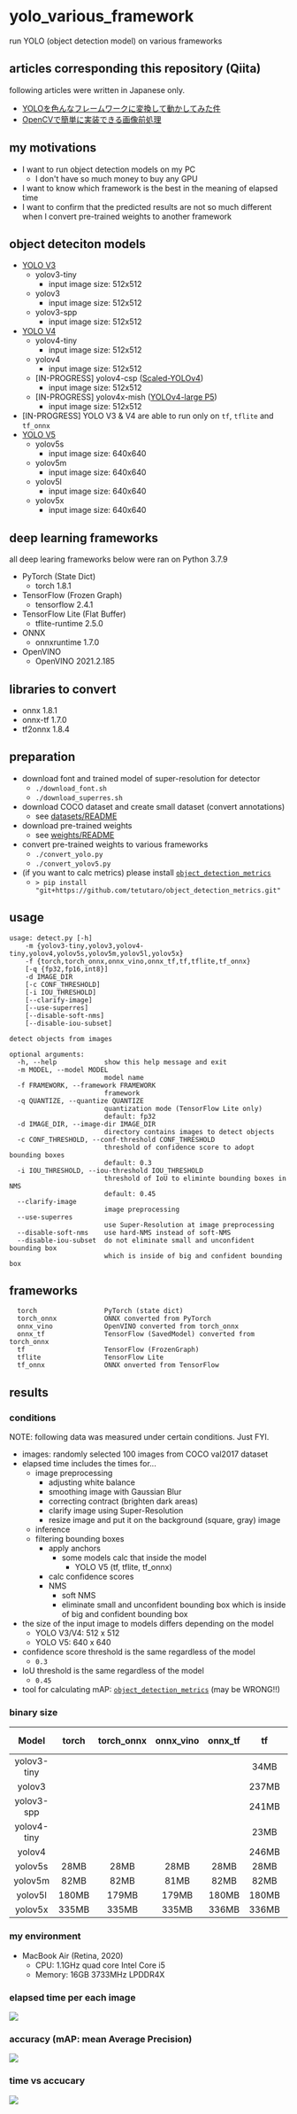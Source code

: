 # yolo_various_framework

run YOLO (object detection model) on various frameworks

## articles corresponding this repository (Qiita)

following articles were written in Japanese only.

- [YOLOを色んなフレームワークに変換して動かしてみた件](https://qiita.com/tetutaro/items/7adf3b22e4c42a17fe66)
- [OpenCVで簡単に実装できる画像前処理](https://qiita.com/tetutaro/items/443dcd22e8aee4884ea8)

## my motivations

- I want to run object detection models on my PC
    - I don't have so much money to buy any GPU
- I want to know which framework is the best in the meaning of elapsed time
- I want to confirm that the predicted results are not so much different when I convert pre-trained weights to another framework

## object deteciton models

- [YOLO V3](https://github.com/pjreddie/darknet)
    - yolov3-tiny
        - input image size: 512x512
    - yolov3
        - input image size: 512x512
    - yolov3-spp
        - input image size: 512x512
- [YOLO V4](https://github.com/AlexeyAB/darknet)
    - yolov4-tiny
        - input image size: 512x512
    - yolov4
        - input image size: 512x512
    - [IN-PROGRESS] yolov4-csp ([Scaled-YOLOv4](https://github.com/WongKinYiu/ScaledYOLOv4/tree/yolov4-csp))
        - input image size: 512x512
    - [IN-PROGRESS] yolov4x-mish ([YOLOv4-large P5](https://github.com/WongKinYiu/ScaledYOLOv4/tree/yolov4-large))
        - input image size: 512x512
- [IN-PROGRESS] YOLO V3 & V4 are able to run only on `tf`, `tflite` and `tf_onnx`
- [YOLO V5](https://github.com/ultralytics/yolov5)
    - yolov5s
        - input image size: 640x640
    - yolov5m
        - input image size: 640x640
    - yolov5l
        - input image size: 640x640
    - yolov5x
        - input image size: 640x640

## deep learning frameworks

all deep learing frameworks below were ran on Python 3.7.9

- PyTorch (State Dict)
    - torch 1.8.1
- TensorFlow (Frozen Graph)
    - tensorflow 2.4.1
- TensorFlow Lite (Flat Buffer)
    - tflite-runtime 2.5.0
- ONNX
    - onnxruntime 1.7.0
- OpenVINO
    - OpenVINO 2021.2.185

## libraries to convert

- onnx 1.8.1
- onnx-tf 1.7.0
- tf2onnx 1.8.4

## preparation

- download font and trained model of super-resolution for detector
    - `./download_font.sh`
    - `./download_superres.sh`
- download COCO dataset and create small dataset (convert annotations)
    - see [datasets/README](https://github.com/tetutaro/yolo_various_framework/tree/main/datasets)
- download pre-trained weights
    - see [weights/README](https://github.com/tetutaro/yolo_various_framework/tree/main/weights)
- convert pre-trained weights to various frameworks
    - `./convert_yolo.py`
    - `./convert_yolov5.py`
- (if you want to calc metrics) please install [`object_detection_metrics`](https://github.com/tetutaro/object_detection_metrics)
    - `> pip install "git+https://github.com/tetutaro/object_detection_metrics.git"`

## usage

```
usage: detect.py [-h]
    -m {yolov3-tiny,yolov3,yolov4-tiny,yolov4,yolov5s,yolov5m,yolov5l,yolov5x}
    -f {torch,torch_onnx,onnx_vino,onnx_tf,tf,tflite,tf_onnx}
    [-q {fp32,fp16,int8}]
    -d IMAGE_DIR
    [-c CONF_THRESHOLD]
    [-i IOU_THRESHOLD]
    [--clarify-image]
    [--use-superres]
    [--disable-soft-nms]
    [--disable-iou-subset]

detect objects from images

optional arguments:
  -h, --help            show this help message and exit
  -m MODEL, --model MODEL
                        model name
  -f FRAMEWORK, --framework FRAMEWORK
                        framework
  -q QUANTIZE, --quantize QUANTIZE
                        quantization mode (TensorFlow Lite only)
                        default: fp32
  -d IMAGE_DIR, --image-dir IMAGE_DIR
                        directory contains images to detect objects
  -c CONF_THRESHOLD, --conf-threshold CONF_THRESHOLD
                        threshold of confidence score to adopt bounding boxes
                        default: 0.3
  -i IOU_THRESHOLD, --iou-threshold IOU_THRESHOLD
                        threshold of IoU to eliminte bounding boxes in NMS
                        default: 0.45
  --clarify-image
                        image preprocessing
  --use-superres
                        use Super-Resolution at image preprocessing
  --disable-soft-nms    use hard-NMS instead of soft-NMS
  --disable-iou-subset  do not eliminate small and unconfident bounding box
                        which is inside of big and confident bounding box
```

## frameworks

```
  torch                 PyTorch (state dict)
  torch_onnx            ONNX converted from PyTorch
  onnx_vino             OpenVINO converted from torch_onnx
  onnx_tf               TensorFlow (SavedModel) converted from torch_onnx
  tf                    TensorFlow (FrozenGraph)
  tflite                TensorFlow Lite
  tf_onnx               ONNX onverted from TensorFlow
```

## results

### conditions

NOTE: following data was measured under certain conditions. Just FYI.

- images: randomly selected 100 images from COCO val2017 dataset
- elapsed time includes the times for...
    - image preprocessing
        - adjusting white balance
        - smoothing image with Gaussian Blur
        - correcting contract (brighten dark areas)
        - clarify image using Super-Resolution
        - resize image and put it on the background (square, gray) image
    - inference
    - filtering bounding boxes
        - apply anchors
            - some models calc that inside the model
                - YOLO V5 (tf, tflite, tf_onnx)
        - calc confidence scores
        - NMS
            - soft NMS
            - eliminate small and unconfident bounding box which is inside of big and confident bounding box
- the size of the input image to models differs depending on the model
    - YOLO V3/V4: 512 x 512
    - YOLO V5: 640 x 640
- confidence score threshold is the same regardless of the model
    - `0.3`
- IoU threshold is the same regardless of the model
    - `0.45`
- tool for calculating mAP: [`object_detection_metrics`](https://github.com/tetutaro/object_detection_metrics) (may be WRONG!!)

### binary size

| Model | torch | torch_onnx | onnx_vino | onnx_tf | tf | tflite (fp32) | tflite (fp16) | tflite (int8) | tf_onnx |
|:---:|:---:|:---:|:---:|:---:|:---:|:---:|:---:|:---:|:---:|
| yolov3-tiny | | | | | 34MB | 34MB | 17MB | 8.6MB | 34MB |
| yolov3 | | | | | 237MB | 236MB | 118MB | 60MB | 236MB |
| yolov3-spp | | | | | 241MB | 240MB | 120MB | 61MB | 240MB |
| yolov4-tiny | | | | | 23MB | 23MB | 12MB | 5.9MB | 23MB |
| yolov4 | | | | | 246MB | 246MB | 123MB | 63MB | 246MB |
| yolov5s | 28MB | 28MB | 28MB | 28MB | 28MB | 28MB | 14MB | 7.4MB | 28MB |
| yolov5m | 82MB | 82MB | 81MB | 82MB | 82MB | 82MB | 41MB | 21MB | 82MB |
| yolov5l | 180MB | 179MB | 179MB | 180MB | 180MB | 180MB | 90MB | 46MB | 180MB |
| yolov5x | 335MB | 335MB | 335MB | 336MB | 336MB | 335MB | 168MB | 85MB | 335MB |

### my environment

- MacBook Air (Retina, 2020)
    - CPU: 1.1GHz quad core Intel Core i5
    - Memory: 16GB 3733MHz LPDDR4X

### elapsed time per each image

![](ipynb/time.png)

### accuracy (mAP: mean Average Precision)

![](ipynb/map.png)

### time vs accucary

![](ipynb/time_vs_map.png)
